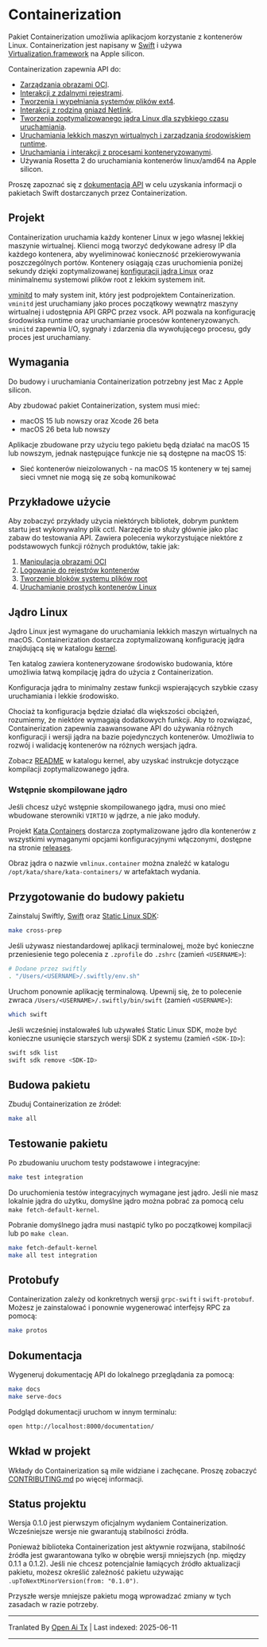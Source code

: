 # Containerization

Pakiet Containerization umożliwia aplikacjom korzystanie z kontenerów Linux.
Containerization jest napisany w [Swift](https://www.swift.org) i używa [Virtualization.framework](https://developer.apple.com/documentation/virtualization) na Apple silicon.

Containerization zapewnia API do:

- [Zarządzania obrazami OCI](https://raw.githubusercontent.com/apple/containerization/main/Sources/ContainerizationOCI/).
- [Interakcji z zdalnymi rejestrami](https://raw.githubusercontent.com/apple/containerization/main/Sources/ContainerizationOCI/Client/).
- [Tworzenia i wypełniania systemów plików ext4](https://raw.githubusercontent.com/apple/containerization/main/Sources/ContainerizationEXT4/).
- [Interakcji z rodziną gniazd Netlink](https://raw.githubusercontent.com/apple/containerization/main/Sources/ContainerizationNetlink/).
- [Tworzenia zoptymalizowanego jądra Linux dla szybkiego czasu uruchamiania](https://raw.githubusercontent.com/apple/containerization/main/kernel/).
- [Uruchamiania lekkich maszyn wirtualnych i zarządzania środowiskiem runtime](https://raw.githubusercontent.com/apple/containerization/main/Sources/Containerization/LinuxContainer.swift).
- [Uruchamiania i interakcji z procesami konteneryzowanymi](https://raw.githubusercontent.com/apple/containerization/main/Sources/Containerization/LinuxProcess.swift).
- Używania Rosetta 2 do uruchamiania kontenerów linux/amd64 na Apple silicon.

Proszę zapoznać się z [dokumentacją API](https://apple.github.io/containerization/documentation/) w celu uzyskania informacji o pakietach Swift dostarczanych przez Containerization.

## Projekt

Containerization uruchamia każdy kontener Linux w jego własnej lekkiej maszynie wirtualnej. Klienci mogą tworzyć dedykowane adresy IP dla każdego kontenera, aby wyeliminować konieczność przekierowywania poszczególnych portów. Kontenery osiągają czas uruchomienia poniżej sekundy dzięki zoptymalizowanej [konfiguracji jądra Linux](https://raw.githubusercontent.com/apple/containerization/main/kernel) oraz minimalnemu systemowi plików root z lekkim systemem init.

[vminitd](https://raw.githubusercontent.com/apple/containerization/main/vminitd) to mały system init, który jest podprojektem Containerization.
`vminitd` jest uruchamiany jako proces początkowy wewnątrz maszyny wirtualnej i udostępnia API GRPC przez vsock.
API pozwala na konfigurację środowiska runtime oraz uruchamianie procesów konteneryzowanych.
`vminitd` zapewnia I/O, sygnały i zdarzenia dla wywołującego procesu, gdy proces jest uruchamiany.

## Wymagania

Do budowy i uruchamiania Containerization potrzebny jest Mac z Apple silicon.

Aby zbudować pakiet Containerization, system musi mieć:

- macOS 15 lub nowszy oraz Xcode 26 beta
- macOS 26 beta lub nowszy

Aplikacje zbudowane przy użyciu tego pakietu będą działać na macOS 15 lub nowszym, jednak następujące funkcje nie są dostępne na macOS 15:

- Sieć kontenerów nieizolowanych - na macOS 15 kontenery w tej samej sieci vmnet nie mogą się ze sobą komunikować

## Przykładowe użycie

Aby zobaczyć przykłady użycia niektórych bibliotek, dobrym punktem startu jest wykonywalny plik cctl. Narzędzie to służy głównie jako plac zabaw do testowania API. Zawiera polecenia wykorzystujące niektóre z podstawowych funkcji różnych produktów, takie jak:

1. [Manipulacja obrazami OCI](https://raw.githubusercontent.com/apple/containerization/main/Sources/cctl/ImageCommand.swift)
2. [Logowanie do rejestrów kontenerów](https://raw.githubusercontent.com/apple/containerization/main/Sources/cctl/LoginCommand.swift)
3. [Tworzenie bloków systemu plików root](https://raw.githubusercontent.com/apple/containerization/main/Sources/cctl/RootfsCommand.swift)
4. [Uruchamianie prostych kontenerów Linux](https://raw.githubusercontent.com/apple/containerization/main/Sources/cctl/RunCommand.swift)

## Jądro Linux

Jądro Linux jest wymagane do uruchamiania lekkich maszyn wirtualnych na macOS.
Containerization dostarcza zoptymalizowaną konfigurację jądra znajdującą się w katalogu [kernel](https://raw.githubusercontent.com/apple/containerization/main/kernel).

Ten katalog zawiera konteneryzowane środowisko budowania, które umożliwia łatwą kompilację jądra do użycia z Containerization.

Konfiguracja jądra to minimalny zestaw funkcji wspierających szybkie czasy uruchamiania i lekkie środowisko.

Chociaż ta konfiguracja będzie działać dla większości obciążeń, rozumiemy, że niektóre wymagają dodatkowych funkcji.
Aby to rozwiązać, Containerization zapewnia zaawansowane API do używania różnych konfiguracji i wersji jądra na bazie pojedynczych kontenerów.
Umożliwia to rozwój i walidację kontenerów na różnych wersjach jądra.

Zobacz [README](https://raw.githubusercontent.com/apple/containerization/main/kernel/README.md) w katalogu kernel, aby uzyskać instrukcje dotyczące kompilacji zoptymalizowanego jądra.

### Wstępnie skompilowane jądro

Jeśli chcesz użyć wstępnie skompilowanego jądra, musi ono mieć wbudowane sterowniki `VIRTIO` w jądrze, a nie jako moduły.

Projekt [Kata Containers](https://github.com/kata-containers/kata-containers) dostarcza zoptymalizowane jądro dla kontenerów z wszystkimi wymaganymi opcjami konfiguracyjnymi włączonymi, dostępne na stronie [releases](https://github.com/kata-containers/kata-containers/releases/).

Obraz jądra o nazwie `vmlinux.container` można znaleźć w katalogu `/opt/kata/share/kata-containers/` w artefaktach wydania.

## Przygotowanie do budowy pakietu

Zainstaluj Swiftly, [Swift](https://www.swift.org) oraz [Static Linux SDK](https://www.swift.org/documentation/articles/static-linux-getting-started.html):

```bash
make cross-prep
```

Jeśli używasz niestandardowej aplikacji terminalowej, może być konieczne przeniesienie tego polecenia z `.zprofile` do `.zshrc` (zamień `<USERNAME>`):

```bash
# Dodane przez swiftly
. "/Users/<USERNAME>/.swiftly/env.sh"
```

Uruchom ponownie aplikację terminalową. Upewnij się, że to polecenie zwraca `/Users/<USERNAME>/.swiftly/bin/swift` (zamień `<USERNAME>`):

```bash
which swift
```

Jeśli wcześniej instalowałeś lub używałeś Static Linux SDK, może być konieczne usunięcie starszych wersji SDK z systemu (zamień `<SDK-ID>`):

```bash
swift sdk list
swift sdk remove <SDK-ID>
```

## Budowa pakietu

Zbuduj Containerization ze źródeł:

```bash
make all
```

## Testowanie pakietu

Po zbudowaniu uruchom testy podstawowe i integracyjne:

```bash
make test integration
```

Do uruchomienia testów integracyjnych wymagane jest jądro.
Jeśli nie masz lokalnie jądra do użytku, domyślne jądro można pobrać za pomocą celu `make fetch-default-kernel`.

Pobranie domyślnego jądra musi nastąpić tylko po początkowej kompilacji lub po `make clean`.

```bash
make fetch-default-kernel
make all test integration
```

## Protobufy

Containerization zależy od konkretnych wersji `grpc-swift` i `swift-protobuf`. Możesz je zainstalować i ponownie wygenerować interfejsy RPC za pomocą:

```bash
make protos
```

## Dokumentacja

Wygeneruj dokumentację API do lokalnego przeglądania za pomocą:

```bash
make docs
make serve-docs
```

Podgląd dokumentacji uruchom w innym terminalu:

```bash
open http://localhost:8000/documentation/
```

## Wkład w projekt

Wkłady do Containerization są mile widziane i zachęcane. Proszę zobaczyć [CONTRIBUTING.md](https://raw.githubusercontent.com/apple/containerization/main/CONTRIBUTING.md) po więcej informacji.

## Status projektu

Wersja 0.1.0 jest pierwszym oficjalnym wydaniem Containerization. Wcześniejsze wersje nie gwarantują stabilności źródła.

Ponieważ biblioteka Containerization jest aktywnie rozwijana, stabilność źródła jest gwarantowana tylko w obrębie wersji mniejszych (np. między 0.1.1 a 0.1.2). Jeśli nie chcesz potencjalnie łamiących źródło aktualizacji pakietu, możesz określić zależność pakietu używając `.upToNextMinorVersion(from: "0.1.0")`.

Przyszłe wersje mniejsze pakietu mogą wprowadzać zmiany w tych zasadach w razie potrzeby.

---

Tranlated By [Open Ai Tx](https://github.com/OpenAiTx/OpenAiTx) | Last indexed: 2025-06-11

---
